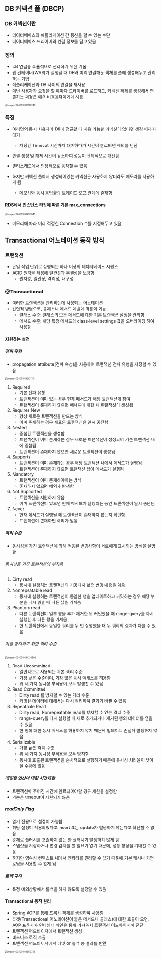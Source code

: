 ## DB 커넥션 풀 (DBCP)

### DB 커넥션이란

- 데이터베이스와 애플리케이션 간 통신을 할 수 있는 수단
- 데이터베이스 드라이버와 연결 정보를 담고 있음

### 정의

- DB 연결을 효율적으로 관리하기 위한 기술
- 웹 컨테이너(WAS)가 실행될 때 DB와 미리 연결해둔 객체를 풀에 생성해두고 관리하는 기법
- 애플리케이션과 DB 사이의 연결을 재사용
- 매번 사용자가 요청을 할 때마다 드라이버를 로드하고, 커넥션 객체를 생성해서 연결하는 과정은 매우 비효율적이기에 사용

<img src="./assets/image-20240910130129246.png" alt="image-20240910130129246" style="zoom:50%;" />

### 특징

- 여러명의 동시 사용자가 DB에 접근할 때 사용 가능한 커넥션이 없다면 생길 때까지 대기
  - 지정된 Timeout 시간까지 대기하다가 시간이 만료되면 예외를 던짐

- 연결 생성 및 해제 시간이 감소하여 성능이 전체적으로 개선됨
- 멀티스레드에서 안정적으로 동작할 수 있음
- 하지만 커넥션 풀에서 생성되어있는 커넥션은 사용하지 않더라도 메모리를 사용하게 됨
  - 메모리와 동시 응답률의 트레이드 오프 관계에 존재함

#### RDS에서 인스턴스 타입에 따른 기본 max_connections

<img src="./assets/image-20240910132153845.png" alt="image-20240910132153845" style="zoom:50%;" />

- 메모리에 따라 미리 적정한 Connection 수를 지정해두고 있음

## Transactional 어노테이션 동작 방식

### 트랜잭션

- 단일 작업 단위로 실행되는 하나 이상의 데이터베이스 시퀀스
- ACID 원칙을 적용해 일관성과 무결성을 보장함
  - 원자성, 일관성, 격리성, 내구성

### @Transactional

- 이러한 트랜잭션을 관리하는데 사용되는 어노테이션
- 선언적 방법으로, 클래스나 메서드 레벨에 적용이 가능
  - 클래스 수준: 클래스의 모든 메서드에 대한 기본 트랜잭션 설정을 관리함
  - 메서드 수준: 해당 특정 메서드의 class-level settings 값을 오버라이딩 하여 사용함

#### 지원하는 설정

##### 전파 유형

- propagation attribute(전파 속성)을 사용하여 트랜잭션 전파 유형을 지정할 수 있음

<img src="./assets/image-20240910133621115.png" alt="image-20240910133621115" style="zoom:50%;" />

1. Required
   - 기본 전파 유형
   - 트랜잭션이 이미 있는 경우 현재 메서드가 해당 트랜잭션에 참여
   - 트랜잭션이 존재하지 않으면 메서드에 대한 새 트랜잭션이 생성됨
2. Requires New
   - 항상 새로운 트랜잭션을 만드는 방식
   - 이미 존재하는 경우 새로운 트랜잭션을 일시 중단함
3. Nested
   - 중첩된 트랜잭션을 생성함
   - 트랜잭션이 이미 존재하는 경우 새로운 트랜잭션이 생성되어 기존 트랜잭션 내에 중첩됨
   - 트랜잭션이 존재하지 않으면 새로운 트랜잭션이 생성됨
4. Supports
   - 트랜잭션이 이미 존재하는 경우 해당 트랜잭션 내에서 메서드가 실행됨
   - 트랜잭션이 존재하지 않으면 트랜잭션 없이 메서드가 실행됨
5. Mandatory
   - 트랜잭션이 이미 존재해야하는 방식
   - 존재하지 않으면 예외가 발생함
6. Not Supported
   - 트랜잭션을 지원하지 않음
   - 이미 트랜잭션이 있으면 현재 메서드가 실행되는 동안 트랜잭션이 일시 중단됨
7. Never
   - 현재 메서드가 실행될 때 트랜잭션이 존재하지 않는지 확인함
   - 트랜잭션이 존재하면 예외가 발생

##### 격리 수준

- 동시성을 가진 트랜잭션에 의해 적용된 변경사항이 서로에게 표시되는 방식을 설명함

###### 동시성을 가진 트랜잭션의 부작용

1. Dirty read
   - 동시에 실행하는 트랜잭션의 커밋되지 않은 변경 내용을 읽음
2. Nonrepeatable read
   - 동시에 실행하는 트랜잭션이 동일한 행을 업데이트하고 커밋하는 경우 해당 부분을 다시 읽을 때 다른 값을 가져옴
3. Phantom read
   - 다른 트랜잭션이 일부 행을 추가 제거한 뒤 커밋했을 때 range-query를 다시 실행한 후 다른 행을 가져옴
   - 한 트랜잭션에서 동일한 쿼리를 두 번 실행했을 때 두 쿼리의 결과가 다를 수 있음

###### 이를 방지하기 위한 격리 수준

<img src="./assets/image-20240910134238996.png" alt="image-20240910134238996" style="zoom:50%;" />

1. Read Uncommitted
   - 일반적으로 사용되는 기본 격리 수준
   - 가장 낮은 수준이며, 가장 많은 동시 액세스를 허용함
   - 위 세 가지 동시성 부작용이 모두 발생할 수 있음
2. Read Committed
   - Dirty read 를 방지할 수 있는 격리 수준
   - 커밋된 데이터에 대해서는 다시 쿼리하여 결과가 바뀔 수 있음
3. Repeatable Read
   - Dirty read, Nonrepeatable read를 방지할 수 있는 격리 수준
   - range-query를 다시 실행할 때 새로 추가되거나 제거된 행의 데이터를 얻을 수 있음
   - 한 행에 대한 동시 액세스를 허용하지 않기 때문에 업데이트 손실이 발생하지 않음
4. Serializable
   - 가장 높은 격리 수준
   - 위 세 가지 동시성 부작용을 모두 방지함
   - 동시에 호출된 트랜잭션을 순차적으로 실행하기 때문에 동시성 처리율이 낮아질 수밖에 없음

##### 래핑된 연산에 대한 시간제한

- 트랜잭션이 주어진 시간에 완료되어야할 경우 제한을 설정함
- 기본은 timeout이 지원되지 않음

##### readOnly Flag

- 읽기 전용으로 설정이 가능함
- 해당 설정이 적용되었다고 insert 또는 update가 발생하지 않는다고 확신할 수 없음
- 강제로 플러시를 호출하지 않는 한 플러시가 발생하지 않게 됨
- 스냅샷을 저장하거나 변경 감지를 할 필요가 없기 때문에, 성능 향상을 기대할 수 있음
- 하지만 영속성 컨텍스트 내에서 엔티티를 관리할 수 없기 때문에 기본 캐시나 지연로딩을 사용할 수 없게 됨

##### 롤백 규칙

- 특정 예외상황에서 롤백을 하지 않도록 설정할 수 있음

#### Transactional 동작 원리

- Spring AOP를 통해 프록시 객체를 생성하여 사용함
- 타겟(Transactional 어노테이션이 붙은 메서드나 클래스)에 대한 호출이 오면, AOP 프록시가 인터셉터 체인을 통해 가져와서 트랜잭션 어드바이저에 전달
- 트랜잭션 어드바이저에서 트랜잭션 생성
- 비즈니스 로직 호출
- 트랜잭션 어드바이저에서 커밋 or 롤백 등 결과를 반환

<img src="./assets/image-20240910135913729.png" alt="image-20240910135913729" style="zoom:50%;" />